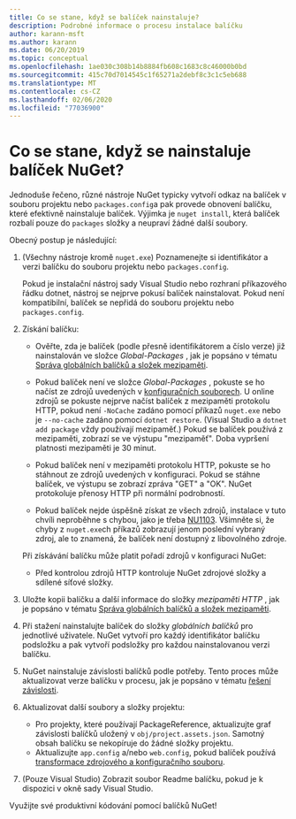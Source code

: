 ```yaml
---
title: Co se stane, když se balíček nainstaluje?
description: Podrobné informace o procesu instalace balíčku
author: karann-msft
ms.author: karann
ms.date: 06/20/2019
ms.topic: conceptual
ms.openlocfilehash: 1ae030c308b14b8884fb608c1683c8c46000b0bd
ms.sourcegitcommit: 415c70d7014545c1f65271a2debf8c3c1c5eb688
ms.translationtype: MT
ms.contentlocale: cs-CZ
ms.lasthandoff: 02/06/2020
ms.locfileid: "77036900"
---
```

# <a name="what-happens-when-a-nuget-package-is-installed"></a>Co se stane, když se nainstaluje balíček NuGet?

Jednoduše řečeno, různé nástroje NuGet typicky vytvoří odkaz na balíček v souboru projektu nebo `packages.config`a pak provede obnovení balíčku, které efektivně nainstaluje balíček. Výjimka je `nuget install`, která balíček rozbalí pouze do `packages` složky a neupraví žádné další soubory.

Obecný postup je následující:

1. (Všechny nástroje kromě `nuget.exe`) Poznamenejte si identifikátor a verzi balíčku do souboru projektu nebo `packages.config`.

   Pokud je instalační nástroj sady Visual Studio nebo rozhraní příkazového řádku dotnet, nástroj se nejprve pokusí balíček nainstalovat. Pokud není kompatibilní, balíček se nepřidá do souboru projektu nebo `packages.config`.

2. Získání balíčku:
   - Ověřte, zda je balíček (podle přesně identifikátorem a číslo verze) již nainstalován ve složce *Global-Packages* , jak je popsáno v tématu [Správa globálních balíčků a složek mezipaměti](../consume-packages/managing-the-global-packages-and-cache-folders.md).

   - Pokud balíček není ve složce *Global-Packages* , pokuste se ho načíst ze zdrojů uvedených v [konfiguračních souborech](../consume-packages/Configuring-NuGet-Behavior.md). U online zdrojů se pokuste nejprve načíst balíček z mezipaměti protokolu HTTP, pokud není `-NoCache` zadáno pomocí příkazů `nuget.exe` nebo je `--no-cache` zadáno pomocí `dotnet restore`. (Visual Studio a `dotnet add package` vždy používají mezipaměť.) Pokud se balíček používá z mezipaměti, zobrazí se ve výstupu "mezipaměť". Doba vypršení platnosti mezipaměti je 30 minut.

   - Pokud balíček není v mezipaměti protokolu HTTP, pokuste se ho stáhnout ze zdrojů uvedených v konfiguraci. Pokud se stáhne balíček, ve výstupu se zobrazí zpráva "GET" a "OK". NuGet protokoluje přenosy HTTP při normální podrobností.

   - Pokud balíček nejde úspěšně získat ze všech zdrojů, instalace v tuto chvíli neproběhne s chybou, jako je třeba [NU1103](../reference/errors-and-warnings/NU1103.md). Všimněte si, že chyby z `nuget.exe`ch příkazů zobrazují jenom poslední vybraný zdroj, ale to znamená, že balíček není dostupný z libovolného zdroje.

   Při získávání balíčku může platit pořadí zdrojů v konfiguraci NuGet:

   - Před kontrolou zdrojů HTTP kontroluje NuGet zdrojové složky a sdílené síťové složky.

3. Uložte kopii balíčku a další informace do složky *mezipaměti HTTP* , jak je popsáno v tématu [Správa globálních balíčků a složek mezipaměti](../consume-packages/managing-the-global-packages-and-cache-folders.md).

4. Při stažení nainstalujte balíček do složky *globálních balíčků* pro jednotlivé uživatele. NuGet vytvoří pro každý identifikátor balíčku podsložku a pak vytvoří podsložky pro každou nainstalovanou verzi balíčku.

5. NuGet nainstaluje závislosti balíčků podle potřeby. Tento proces může aktualizovat verze balíčku v procesu, jak je popsáno v tématu [řešení závislosti](../concepts/dependency-resolution.md).

6. Aktualizovat další soubory a složky projektu:

    - Pro projekty, které používají PackageReference, aktualizujte graf závislosti balíčků uložený v `obj/project.assets.json`. Samotný obsah balíčku se nekopíruje do žádné složky projektu.
    - Aktualizujte `app.config` a/nebo `web.config`, pokud balíček používá [transformace zdrojového a konfiguračního souboru](../create-packages/source-and-config-file-transformations.md).

7. (Pouze Visual Studio) Zobrazit soubor Readme balíčku, pokud je k dispozici v okně sady Visual Studio.

Využijte své produktivní kódování pomocí balíčků NuGet!
